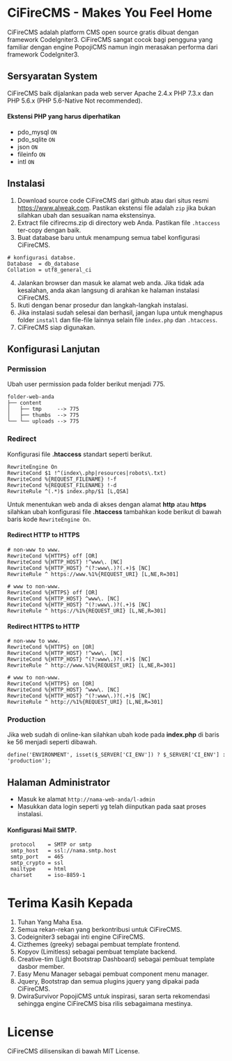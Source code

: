 # CiFireCMS - Makes You Feel Home
CiFireCMS adalah platform CMS open source gratis dibuat dengan framework CodeIgniter3. CiFireCMS sangat cocok bagi pengguna yang familiar dengan engine PopojiCMS namun ingin merasakan performa dari framework CodeIgniter3.

## Sersyaratan System
CiFireCMS baik dijalankan pada web server Apache 2.4.x PHP 7.3.x dan PHP 5.6.x (PHP 5.6-Native Not recommended).

#### Ekstensi PHP yang harus diperhatikan
* pdo_mysql  ``ON``
* pdo_sqlite ``ON``
* json       ``ON``
* fileinfo   ``ON``
* intl       ``ON``

## Instalasi
1. Download source code CiFireCMS dari github atau dari situs resmi https://www.alweak.com. Pastikan ekstensi file adalah ``zip`` jika bukan silahkan ubah dan sesuaikan nama ekstensinya.
2. Extract file cifirecms.zip di directory web Anda. Pastikan file ``.htaccess`` ter-copy dengan baik.
3. Buat database baru untuk menampung semua tabel konfigurasi CiFireCMS.
```
# konfigurasi databse.
Database  = db_database
Collation = utf8_general_ci
```
4. Jalankan browser dan masuk ke alamat web anda. Jika tidak ada kesalahan, anda akan langsung di arahkan ke halaman instalasi CiFireCMS.
5. Ikuti dengan benar prosedur dan langkah-langkah instalasi.
6. Jika instalasi sudah selesai dan berhasil, jangan lupa untuk menghapus folder ``install`` dan file-file lainnya selain file ``index.php`` dan ``.htaccess``.
7. CiFireCMS siap digunakan.


## Konfigurasi Lanjutan

### Permission
Ubah user permission pada folder berikut menjadi 775.
```
folder-web-anda
├── content
│   ├── tmp     --> 775
│   ├── thumbs  --> 775
└── └── uploads --> 775
```

### Redirect
Konfigurasi file **.htaccess** standart seperti berikut.
```
RewriteEngine On
RewriteCond $1 !^(index\.php|resources|robots\.txt)
RewriteCond %{REQUEST_FILENAME} !-f
RewriteCond %{REQUEST_FILENAME} !-d
RewriteRule ^(.*)$ index.php/$1 [L,QSA]
```

Untuk menentukan web anda di akses dengan alamat **http** atau **https** silahkan ubah konfigurasi file **.htaccess** tambahkan kode berikut di bawah baris kode ``RewriteEngine On``.

#### Redirect HTTP to HTTPS

```
# non-www to www.
RewriteCond %{HTTPS} off [OR]
RewriteCond %{HTTP_HOST} !^www\. [NC]
RewriteCond %{HTTP_HOST} ^(?:www\.)?(.+)$ [NC]
RewriteRule ^ https://www.%1%{REQUEST_URI} [L,NE,R=301]

# www to non-www.
RewriteCond %{HTTPS} off [OR]
RewriteCond %{HTTP_HOST} ^www\. [NC]
RewriteCond %{HTTP_HOST} ^(?:www\.)?(.+)$ [NC]
RewriteRule ^ https://%1%{REQUEST_URI} [L,NE,R=301]
```

#### Redirect HTTPS to HTTP
```
# non-www to www.
RewriteCond %{HTTPS} on [OR]
RewriteCond %{HTTP_HOST} !^www\. [NC]
RewriteCond %{HTTP_HOST} ^(?:www\.)?(.+)$ [NC]
RewriteRule ^ http://www.%1%{REQUEST_URI} [L,NE,R=301]

# www to non-www.
RewriteCond %{HTTPS} on [OR]
RewriteCond %{HTTP_HOST} ^www\. [NC]
RewriteCond %{HTTP_HOST} ^(?:www\.)?(.+)$ [NC]
RewriteRule ^ http://%1%{REQUEST_URI} [L,NE,R=301]
```

### Production
Jika web sudah di online-kan silahkan ubah kode pada **index.php** di baris ke 56 menjadi seperti dibawah.
```
define('ENVIRONMENT', isset($_SERVER['CI_ENV']) ? $_SERVER['CI_ENV'] : 'production');
```

## Halaman Administrator

* Masuk ke alamat ``http://nama-web-anda/l-admin``
* Masukkan data login seperti yg telah diinputkan pada saat proses instalasi.

#### Konfigurasi Mail SMTP.
```
 protocol    = SMTP or smtp
 smtp_host   = ssl://nama.smtp.host
 smtp_port   = 465
 smtp_crypto = ssl
 mailtype    = html
 charset     = iso-8859-1
```

# Terima Kasih Kepada
1. Tuhan Yang Maha Esa.
2. Semua rekan-rekan yang berkontribusi untuk CiFireCMS.
3. Codeigniter3 sebagai inti engine CiFireCMS.
4. Cizthemes (greeky) sebagai pembuat template frontend.
5. Kopyov (Limitless) sebagai pembuat template backend.
5. Creative-tim (Light Bootstrap Dashboard) sebagai pembuat template dasbor member.
6. Easy Menu Manager sebagai pembuat component menu manager.
7. Jquery, Bootstrap dan semua plugins jquery yang dipakai pada CiFireCMS.
8. DwiraSurvivor PopojiCMS untuk inspirasi, saran serta rekomendasi sehingga engine CiFireCMS bisa rilis sebagaimana mestinya.


# License

CiFireCMS dilisensikan di bawah MIT License.